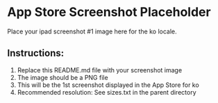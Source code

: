 # App Store Screenshot Placeholder

Place your ipad screenshot #1 image here for the ko locale.

## Instructions:
1. Replace this README.md file with your screenshot image
2. The image should be a PNG file
3. This will be the 1st screenshot displayed in the App Store for ko
4. Recommended resolution: See sizes.txt in the parent directory

